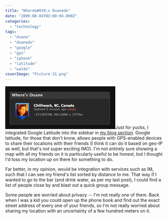 ```yaml
---
title: "Where&#039;s Duanedo"
date: "2009-08-04T03:00:04.000Z"
categories: 
  - "technology"
tags: 
  - "duane"
  - "duanedo"
  - "google"
  - "gps"
  - "iphone"
  - "latitude"
  - "waldo"
coverImage: "Picture-31.png"
---
```


![](images/Picture-31.png)Just for yucks, I integrated Google Latitude into the sidebar in [my blog section](/blog/). Google latitude, for those that don't know, allows people with GPS-enabled devices to share their locations with their friends (I think it can do it based on geo-IP as well, but that's not super exciting IMO). I'm not entirely sure showing a map with all my friends on it is particularly useful to be honest, but I thought I'd toss my location up on there for something to do.

Far better, in my opinion, would be integration with services such as IM, such that I can see my friend's list sorted by distance to me. That way if I wanted to go to the bar (and drink water, as per my last post), I could find a list of people close by and blast out a quick group message.

Some people are worried about privacy -- I'm not really one of them. Back when I was a kid you could open up the phone book and find out the exact street address of every one of your friends, so I'm not really worried about sharing my location with an uncertainty of a few hundred meters on it.
